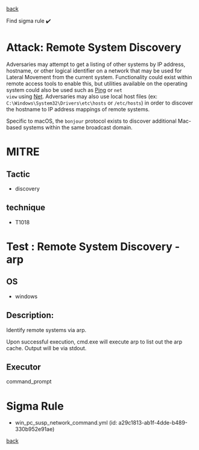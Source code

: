 
[back](../index.md)

Find sigma rule :heavy_check_mark: 

# Attack: Remote System Discovery 

Adversaries may attempt to get a listing of other systems by IP address, hostname, or other logical identifier on a network that may be used for Lateral Movement from the current system. Functionality could exist within remote access tools to enable this, but utilities available on the operating system could also be used such as  [Ping](https://attack.mitre.org/software/S0097) or <code>net view</code> using [Net](https://attack.mitre.org/software/S0039). Adversaries may also use local host files (ex: <code>C:\Windows\System32\Drivers\etc\hosts</code> or <code>/etc/hosts</code>) in order to discover the hostname to IP address mappings of remote systems. 

Specific to macOS, the <code>bonjour</code> protocol exists to discover additional Mac-based systems within the same broadcast domain.

# MITRE
## Tactic
  - discovery


## technique
  - T1018


# Test : Remote System Discovery - arp
## OS
  - windows


## Description:
Identify remote systems via arp. 

Upon successful execution, cmd.exe will execute arp to list out the arp cache. Output will be via stdout.


## Executor
command_prompt

# Sigma Rule
 - win_pc_susp_network_command.yml (id: a29c1813-ab1f-4dde-b489-330b952e91ae)



[back](../index.md)
